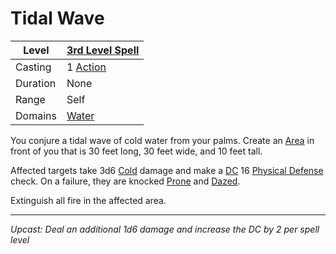 # Tidal Wave

| Level    | [3rd Level Spell](3rd%20Level%20Spells.md)          |
| -------- | --------------------------------------------------- |
| Casting  | 1 [Action](../../../../Game%20Procedures/Core%20Procedures/Action.md) |
| Duration | None                                                |
| Range    | Self                                                |
| Domains  | [Water](../../Spell%20Domains/Water.md)          |

You conjure a tidal wave of cold water from your palms. Create an [Area](../../Areas%20of%20Effect/Area.md) in front of you that is 30 feet long, 30 feet wide, and 10 feet tall.

Affected targets take 3d6 [Cold](../../../../Game%20Procedures/Combat/Damage%20Types/Cold.md) damage and make a [DC](../../../../Game%20Procedures/Core%20Procedures/DC.md) 16 [Physical Defense](../../../../Player%20Characters/Derived%20Statistics/Physical%20Defense.md) check. On a failure, they are knocked [Prone](../../../../Game%20Procedures/Conditions/Prone.md) and [Dazed](../../../../Game%20Procedures/Conditions/Dazed.md).

Extinguish all fire in the affected area.

---
*Upcast: Deal an additional 1d6 damage and increase the DC by 2 per spell level*
